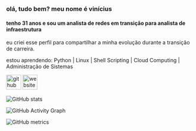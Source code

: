 ### olá, tudo bem? meu nome é vinícius
#### tenho 31 anos e sou um analista de redes em transição para analista de infraestrutura

eu criei esse perfil para compartilhar a minha evolução durante a transição de carreira.

estou aprendendo: Python | Linux | Shell Scripting | Cloud Computing | Administração de Sistemas 


[<img src='https://cdn.jsdelivr.net/npm/simple-icons@3.0.1/icons/github.svg' alt='github' height='40'>](https://github.com/vinicius-blkIT)  [<img src='https://cdn.jsdelivr.net/npm/simple-icons@3.0.1/icons/icloud.svg' alt='website' height='40'>](https://linktr.ee/vinicius_blkit)  

![GitHub stats](https://github-readme-stats.vercel.app/api?username=vinicius-blkIT&show_icons=true)  

![GitHub Activity Graph](https://activity-graph.herokuapp.com/graph?username=vinicius-blkIT)  

![GitHub metrics](https://metrics.lecoq.io/vinicius-blkIT)  


